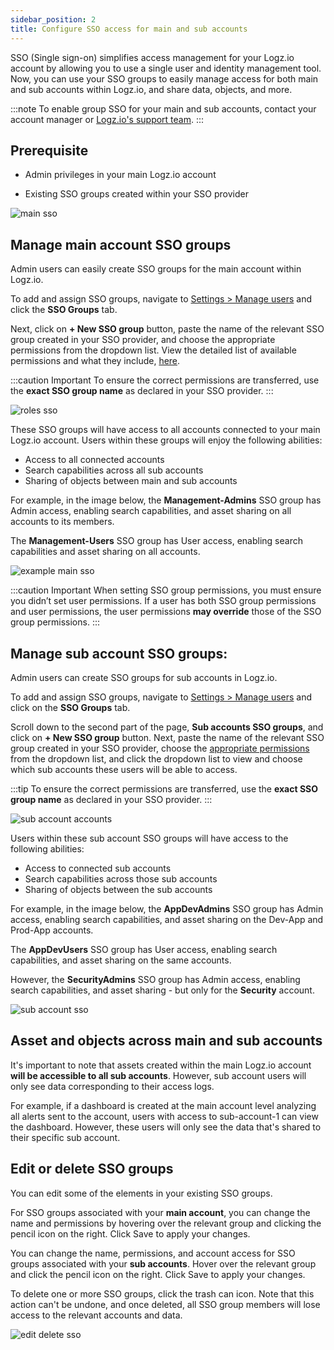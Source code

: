 ```yaml
---
sidebar_position: 2
title: Configure SSO access for main and sub accounts
---
```




SSO (Single sign-on) simplifies access management for your Logz.io account by allowing you to use a single user and identity management tool. Now, you can use your SSO groups to easily manage access for both main and sub accounts within Logz.io, and share data, objects, and more.

:::note
To enable group SSO for your main and sub accounts, contact your account manager or [Logz.io's support team](mailto:help@logz.io).
:::

## Prerequisite

* Admin privileges in your main Logz.io account

* Existing SSO groups created within your SSO provider

![main sso](https://dytvr9ot2sszz.cloudfront.net/logz-docs/sso-providers/sso-groups-view-all.png)

## Manage main account SSO groups

Admin users can easily create SSO groups for the main account within Logz.io.

To add and assign SSO groups, navigate to [Settings > Manage users](https://app.logz.io/#/dashboard/settings/manage-users) and click the **SSO Groups** tab.

Next, click on **+ New SSO group** button, paste the name of the relevant SSO group created in your SSO provider, and choose the appropriate permissions from the dropdown list. View the detailed list of available permissions and what they include, [here](/user-guide/users/#access-level-per-role).


:::caution Important
To ensure the correct permissions are transferred, use the **exact SSO group name** as declared in your SSO provider.
:::

![roles sso](https://dytvr9ot2sszz.cloudfront.net/logz-docs/sso-providers/main-sso-configure.png)

These SSO groups will have access to all accounts connected to your main Logz.io account. Users within these groups will enjoy the following abilities:

* Access to all connected accounts
* Search capabilities across all sub accounts
* Sharing of objects between main and sub accounts

For example, in the image below, the **Management-Admins** SSO group has Admin access, enabling search capabilities, and asset sharing on all accounts to its members.

The **Management-Users** SSO group has User access, enabling search capabilities and asset sharing on all accounts.

![example main sso](https://dytvr9ot2sszz.cloudfront.net/logz-docs/sso-providers/main-sso-all-accounts.png)

:::caution Important
When setting SSO group permissions, you must ensure you didn’t set user permissions. If a user has both SSO group permissions and user permissions, the user permissions **may override** those of the SSO group permissions.
:::

## Manage sub account SSO groups:

Admin users can create SSO groups for sub accounts in Logz.io.

To add and assign SSO groups, navigate to [Settings > Manage users](https://app.logz.io/#/dashboard/settings/manage-users) and click on the **SSO Groups** tab.

Scroll down to the second part of the page, **Sub accounts SSO groups**, and click on **+ New SSO group** button. Next, paste the name of the relevant SSO group created in your SSO provider, choose the [appropriate permissions](/user-guide/users/#access-level-per-role) from the dropdown list, and click the dropdown list to view and choose which sub accounts these users will be able to access.

:::tip
To ensure the correct permissions are transferred, use the **exact SSO group name** as declared in your SSO provider.
:::

![sub account accounts](https://dytvr9ot2sszz.cloudfront.net/logz-docs/sso-providers/sub-account-sso.png)

Users within these sub account SSO groups will have access to the following abilities:

* Access to connected sub accounts
* Search capabilities across those sub accounts
* Sharing of objects between the sub accounts


For example, in the image below, the **AppDevAdmins** SSO group has Admin access, enabling search capabilities, and asset sharing on the  Dev-App and Prod-App accounts.

The **AppDevUsers** SSO group has User access, enabling search capabilities, and asset sharing on the same accounts.

However, the **SecurityAdmins** SSO group has Admin access, enabling search capabilities, and asset sharing - but only for the **Security** account.


![sub account sso](https://dytvr9ot2sszz.cloudfront.net/logz-docs/sso-providers/sub-account-detailed-view.png)

## Asset and objects across main and sub accounts

It's important to note that assets created within the main Logz.io account **will be accessible to all sub accounts**. However, sub account users will only see data corresponding to their access logs. 

For example, if a dashboard is created at the main account level analyzing all alerts sent to the account, users with access to sub-account-1 can view the dashboard. However, these users will only see the data that's shared to their specific sub account.

## Edit or delete SSO groups

You can edit some of the elements in your existing SSO groups.

For SSO groups associated with your **main account**, you can change the name and permissions by hovering over the relevant group and clicking the pencil icon on the right. Click Save to apply your changes.

You can change the name, permissions, and account access for SSO groups associated with your **sub accounts**. Hover over the relevant group and click the pencil icon on the right. Click Save to apply your changes.

To delete one or more SSO groups, click the trash can icon. Note that this action can't be undone, and once deleted, all SSO group members will lose access to the relevant accounts and data.

![edit delete sso](https://dytvr9ot2sszz.cloudfront.net/logz-docs/sso-providers/edit-delete-sso.png)